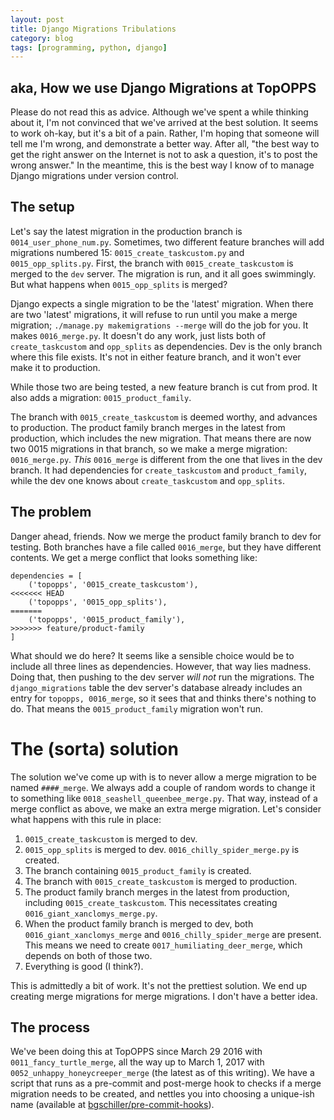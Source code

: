 ```yaml
---
layout: post
title: Django Migrations Tribulations
category: blog
tags: [programming, python, django]
---
```


## aka, How we use Django Migrations at TopOPPS

Please do not read this as advice. Although we've spent a while thinking about it, I'm not convinced that we've arrived at the best solution. It seems to work oh-kay, but it's a bit of a pain. Rather, I'm hoping that someone will tell me I'm wrong, and demonstrate a better way. After all, "the best way to get the right answer on the Internet is not to ask a question, it's to post the wrong answer." In the meantime, this is the best way I know of to manage Django migrations under version control.

## The setup

Let's say the latest migration in the production branch is `0014_user_phone_num.py`. Sometimes, two different feature branches will add migrations numbered 15: `0015_create_taskcustom.py` and `0015_opp_splits.py`. First, the branch with `0015_create_taskcustom` is merged to the `dev` server. The migration is run, and it all goes swimmingly. But what happens when `0015_opp_splits` is merged?

Django expects a single migration to be the 'latest' migration. When there are two 'latest' migrations, it will refuse to run until you make a merge migration; `./manage.py makemigrations --merge` will do the job for you. It makes `0016_merge.py`. It doesn't do any work, just lists both of `create_taskcustom` and `opp_splits` as dependencies. Dev is the only branch where this file exists. It's not in either feature branch, and it won't ever make it to production.

While those two are being tested, a new feature branch is cut from prod. It also adds a migration: `0015_product_family`.

The branch with `0015_create_taskcustom` is deemed worthy, and advances to production. The product family branch merges in the latest from production, which includes the new migration. That means there are now two 0015 migrations in that branch, so we make a merge migration: `0016_merge.py`. *This* `0016_merge` is different from the one that lives in the dev branch. It had dependencies for `create_taskcustom` and `product_family`, while the dev one knows about `create_taskcustom` and `opp_splits`.

## The problem

Danger ahead, friends. Now we merge the product family branch to dev for testing. Both branches have a file called `0016_merge`, but they have different contents. We get a merge conflict that looks something like:

```
dependencies = [
    ('topopps', '0015_create_taskcustom'),
<<<<<<< HEAD
    ('topopps', '0015_opp_splits'),
=======
    ('topopps', '0015_product_family'),
>>>>>>> feature/product-family
]
```

What should we do here? It seems like a sensible choice would be to include all three lines as dependencies. However, that way lies madness. Doing that, then pushing to the dev server *will not* run the migrations. The `django_migrations` table the dev server's database already includes an entry for `topopps, 0016_merge`, so it sees that and thinks there's nothing to do. That means the `0015_product_family` migration won't run.

# The (sorta) solution

The solution we've come up with is to never allow a merge migration to be named `####_merge`. We always add a couple of random words to change it to something like `0018_seashell_queenbee_merge.py`. That way, instead of a merge conflict as above, we make an extra merge migration. Let's consider what happens with this rule in place:

1. `0015_create_taskcustom` is merged to dev.
2. `0015_opp_splits` is merged to dev. `0016_chilly_spider_merge.py` is created.
3. The branch containing `0015_product_family` is created.
4. The branch with `0015_create_taskcustom` is merged to production.
5. The product family branch merges in the latest from production, including `0015_create_taskcustom`. This necessitates creating `0016_giant_xanclomys_merge.py`.
6. When the product family branch is merged to dev, both `0016_giant_xanclomys_merge` and `0016_chilly_spider_merge` are present. This means we need to create `0017_humiliating_deer_merge`, which depends on both of those two.
7. Everything is good (I think?).

This is admittedly a bit of work. It's not the prettiest solution. We end up creating merge migrations for merge migrations. I don't have a better idea.

## The process

We've been doing this at TopOPPS since March 29 2016 with `0011_fancy_turtle_merge`, all the way up to  March 1, 2017 with `0052_unhappy_honeycreeper_merge` (the latest as of this writing). We have a script that runs as a pre-commit and post-merge hook to checks if a merge migration needs to be created, and nettles you into choosing a unique-ish name (available at [bgschiller/pre-commit-hooks](https://github.com/bgschiller/pre-commit-hooks/blob/master/pre_commit_hooks/django_migration_merge.py)).
